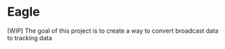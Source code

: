 # Eagle
[WIP] The goal of this project is to create a way to convert broadcast data to tracking data